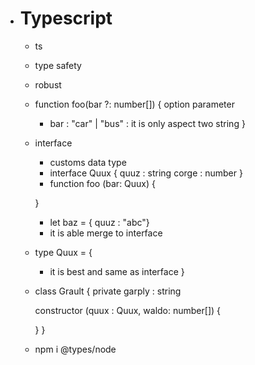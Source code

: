 * # Typescript
    * ts
    * type safety
    * robust
    * function foo(bar ?: number[]) {
        option parameter 
        * bar : "car" | "bus" : it is only aspect two string 
    }
    * interface
        * customs data type
        * interface Quux {
            quuz : string 
            corge : number
        }
        * function foo (bar: Quux) {

        }
        * let baz = { quuz : "abc"}
        * it is able merge to interface
    * type Quux = {
        * it is best and same as interface
    }
    * class Grault {
        private garply : string

        constructor (quux : Quux, waldo: number[]) {

        }
    }
    * npm i @types/node
    